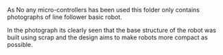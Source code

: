As No any micro-controllers has been used this folder only contains photographs of line follower basic robot.

In the photograph its clearly seen that the base structure of the robot was built using scrap and the design aims to make robots more compact as possible.

